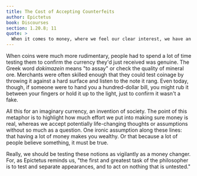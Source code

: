 ```yaml
---
title: The Cost of Accepting Counterfeits
author: Epictetus
book: Discourses
section: 1.20.8; 11
quote: >
  When it comes to money, where we feel our clear interest, we have an entire art where the tester uses many means to discover the worth...just as we give great attention to judging things that might steer us badly. But when it comes to our own ruling principle, we yawn and doze off, accepting any appearance that flashes by without counting the cost.
---
```


When coins were much more rudimentary, people had to spend a lot of time testing them to confirm the currency they'd just received was genuine. The Greek word _dokimazein_ means "to assay" or check the quality of mineral ore. Merchants were often skilled enough that they could test coinage by throwing it against a hard surface and listen to the note it rang. Even today, though, if someone were to hand you a hundred-dollar bill, you might rub it between your fingers or hold it up to the light, just to confirm it wasn't a fake.

All this for an imaginary currency, an invention of society. The point of this metaphor is to highlight how much effort we put into making sure money is real, whereas we accept potentially life-changing thoughts or assumptions without so much as a question. One ironic assumption along these lines: that having a lot of money makes you wealthy. Or that because a lot of people believe something, it must be true.

Really, we should be testing these notions as vigilantly as a money changer. For, as Epictetus reminds us, "the first and greatest task of the philosopher is to test and separate appearances, and to act on nothing that is untested."
